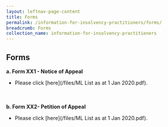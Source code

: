 ```yaml
---
layout: leftnav-page-content
title: Forms
permalink: /information-for-insolvency-practitioners/forms/
breadcrumb: Forms
collection_name: information-for-insolvency-practitioners
---
```


**Forms**<br>
---
**a. Form XX1 - Notice of Appeal**<br>
* Please click [here](/files/ML List as at 1 Jan 2020.pdf).

<br><br>
**b. Form XX2- Petition of Appeal**<br>
* Please click [here](/files/ML List as at 1 Jan 2020.pdf).
<br>